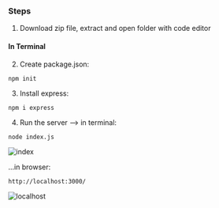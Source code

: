 ### Steps

1. Download zip file, extract and open folder with code editor

#### In Terminal

2. Create package.json:

`npm init`

3. Install express:

`npm i express`

4. Run the server --> in terminal:

`node index.js`

![index](https://user-images.githubusercontent.com/68760595/211102046-0ff045a2-807f-43b8-af0b-a386fc507dd5.JPG)

...in browser:

`http://localhost:3000/`

![localhost](https://user-images.githubusercontent.com/68760595/211102210-30d20cb1-2838-4dc5-a451-e0a0325529d4.JPG)



